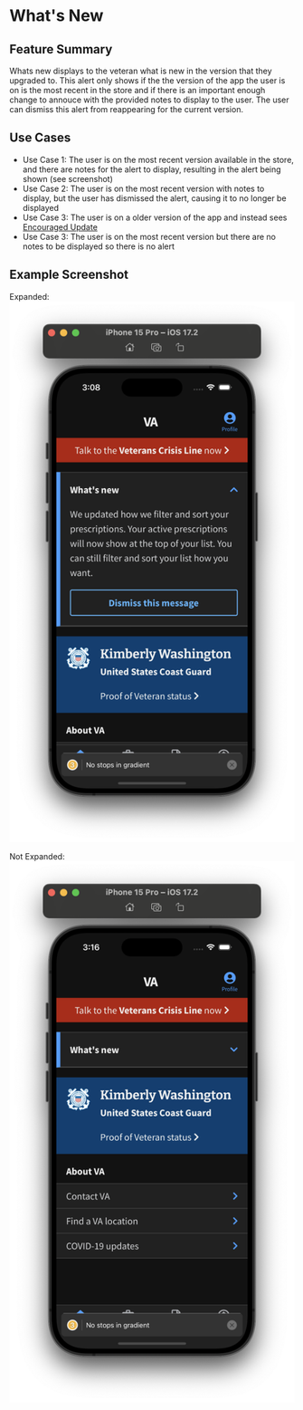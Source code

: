 # What's New

## Feature Summary

Whats new displays to the veteran what is new in the version that they upgraded to. This alert only shows if the the version of the app the user is on is the most recent in the store and if there is an important enough change to annouce with the provided notes to display to the user. The user can dismiss this alert from reappearing for the current version.

## Use Cases

* Use Case 1: The user is on the most recent version available in the store, and there are notes for the alert to display, resulting in the alert being shown (see screenshot)
* Use Case 2: The user is on the most recent version with notes to display, but the user has dismissed the alert, causing it to no longer be displayed
* Use Case 3: The user is on a older version of the app and instead sees [Encouraged Update](../EncouragedUpdate/EncouragedUpdate.md)
* Use Case 3: The user is on the most recent version but there are no notes to be displayed so there is no alert

## Example Screenshot

Expanded: ![](../../../static/img/whatsNew/WhatsNewExpanded.png)

Not Expanded: ![](../../../static/img/whatsNew/WhatsNewNotExpanded.png)
